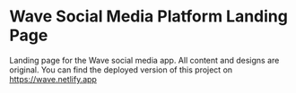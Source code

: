 # Wave Social Media Platform Landing Page

Landing page for the Wave social media app. All content and designs are original. You can find the deployed version of this project on https://wave.netlify.app
